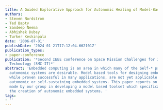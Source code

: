 ```yaml
---
title: A Guided Explorative Approach for Autonomic Healing of Model-Based Systems
authors:
- Steven Nordstrom
- Ted Bapty
- Sandeep Neema
- Abhishek Dubey
- Turker Keskinpala
date: '2006-07-01'
publishDate: '2024-01-21T17:12:04.662101Z'
publication_types:
- paper-conference
publication: '*Second IEEE conference on Space Mission Challenges for Information
  Technology (SMC-IT)*'
abstract: 'Embedded computing is an area in which many of the Self-* properties of
  autonomic systems are desirable. Model based tools for designing embedded systems,
  while proven successful in many applications, are not yet applicable toward building
  autonomic or self-sustaining embedded systems. This paper reports on the progress
  made by our group in developing a model based toolset which specifically targets
  the creation of autonomic embedded systems. '
tags:
- ''
---
```

